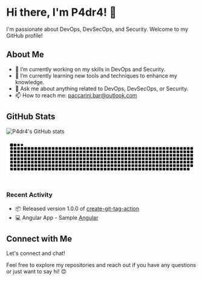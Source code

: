 # Hi there, I'm P4dr4! 👋

I'm passionate about DevOps, DevSecOps, and Security. Welcome to my GitHub profile! 

## About Me

- 🔭 I’m currently working on my skills in DevOps and Security.
- 🌱 I’m currently learning new tools and techniques to enhance my knowledge.
- 💬 Ask me about anything related to DevOps, DevSecOps, or Security.
- 📫 How to reach me: paccarini.bar@outlook.com

## GitHub Stats

![P4dr4's GitHub stats](https://github-readme-stats.vercel.app/api?username=P4dr4&show_icons=true&theme=dark)

<picture>
  <source
    media="(prefers-color-scheme: dark)"
    srcset="https://raw.githubusercontent.com/platane/snk/output/github-contribution-grid-snake-dark.svg"
  />
  <source
    media="(prefers-color-scheme: light)"
    srcset="https://raw.githubusercontent.com/platane/snk/output/github-contribution-grid-snake.svg"
  />
  <img
    alt="github contribution grid snake animation"
    src="https://raw.githubusercontent.com/platane/snk/output/github-contribution-grid-snake.svg"
  />
</picture>

### Recent Activity

* 📦 Released version 1.0.0 of [create-git-tag-action](https://github.com/P4dr4/create-git-tag-action)
* 💻 Angular App - Sample [Angular](https://github.com/P4dr4/Angular)

## Connect with Me

Let's connect and chat! 

Feel free to explore my repositories and reach out if you have any questions or just want to say hi! 😊
